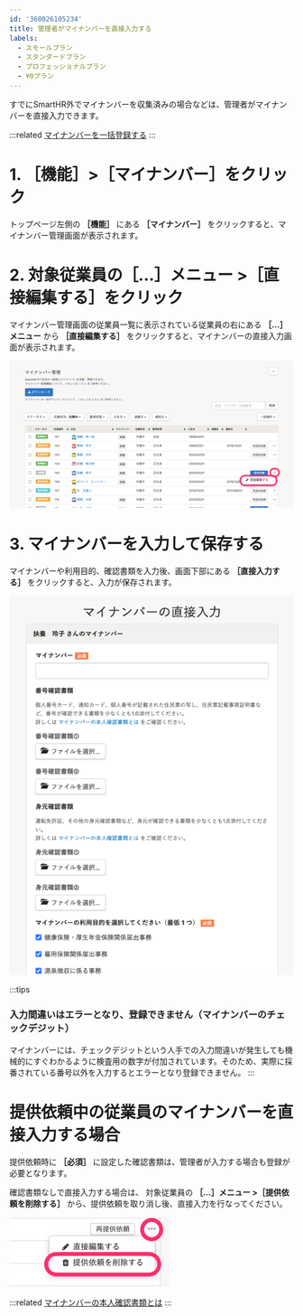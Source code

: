 ```yaml
---
id: '360026105234'
title: 管理者がマイナンバーを直接入力する
labels:
  - スモールプラン
  - スタンダードプラン
  - プロフェッショナルプラン
  - ¥0プラン
---
```

すでにSmartHR外でマイナンバーを収集済みの場合などは、管理者がマイナンバーを直接入力できます。

:::related
[マイナンバーを一括登録する](https://knowledge.smarthr.jp/hc/ja/articles/360026264273)
:::

# 1\. ［機能］>［マイナンバー］をクリック

トップページ左側の **［機能］** にある **［マイナンバー］** をクリックすると、マイナンバー管理画面が表示されます。

# 2\. 対象従業員の［…］メニュー >［直接編集する］をクリック

マイナンバー管理画面の従業員一覧に表示されている従業員の右にある **［…］メニュー** から **［直接編集する］** をクリックすると、マイナンバーの直接入力画面が表示されます。

![](./mynum_04.png)

# 3\. マイナンバーを入力して保存する

マイナンバーや利用目的、確認書類を入力後、画面下部にある **［直接入力する］** をクリックすると、入力が保存されます。

![](./mynum_05.png)

:::tips
### 入力間違いはエラーとなり、登録できません（マイナンバーのチェックデジット）
マイナンバーには、チェックデジットという人手での入力間違いが発生しても機械的にすぐわかるように検査用の数字が付加されています。そのため、実際に採番されている番号以外を入力するとエラーとなり登録できません。
:::

# 提供依頼中の従業員のマイナンバーを直接入力する場合

提供依頼時に **［必須］** に設定した確認書類は、管理者が入力する場合も登録が必要となります。

確認書類なしで直接入力する場合は、 対象従業員の **［…］メニュー >［提供依頼を削除する］** から、提供依頼を取り消し後、直接入力を行なってください。

![](./mynum_06.png)

:::related
[マイナンバーの本人確認書類とは](https://knowledge.smarthr.jp/hc/ja/articles/360026266453)
:::
